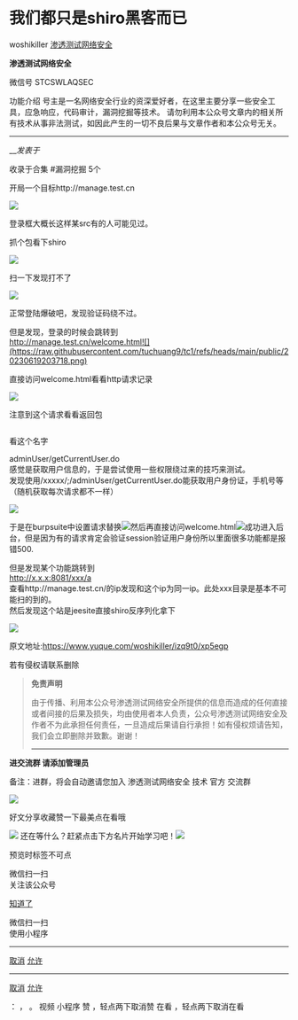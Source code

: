 #  我们都只是shiro黑客而已

woshikiller  [ 渗透测试网络安全 ](javascript:void\(0\);)

**渗透测试网络安全** ![]()

微信号 STCSWLAQSEC

功能介绍 号主是一名网络安全行业的资深爱好者，在这里主要分享一些安全工具，应急响应，代码审计，漏洞挖掘等技术。
请勿利用本公众号文章内的相关所有技术从事非法测试，如因此产生的一切不良后果与文章作者和本公众号无关。

____

___发表于_

收录于合集 #漏洞挖掘 5个

开局一个目标http://manage.test.cn

![](https://raw.githubusercontent.com/tuchuang9/tc1/refs/heads/main/public/20230619203656.png)

登录框大概长这样某src有的人可能见过。  

抓个包看下shiro

![](https://raw.githubusercontent.com/tuchuang9/tc1/refs/heads/main/public/20230619203658.png)

扫一下发现打不了

![](https://raw.githubusercontent.com/tuchuang9/tc1/refs/heads/main/public/20230619203711.png)

‍正常登陆爆破吧，发现验证码绕不过。  

但是发现，登录的时候会跳转到  
http://manage.test.cn/welcome.html‍![](https://raw.githubusercontent.com/tuchuang9/tc1/refs/heads/main/public/20230619203718.png)

直接访问welcome.html看看http请求记录

![](https://raw.githubusercontent.com/tuchuang9/tc1/refs/heads/main/public/20230619203733.png)

注意到这个请求看看返回包

![]()

  

‍看这个名字  

adminUser/getCurrentUser.do  
感觉是获取用户信息的，于是尝试使用一些权限绕过来的技巧来测试。  
发现使用/xxxxx/;/adminUser/getCurrentUser.do能获取用户身份证，手机号等（随机获取每次请求都不一样）‍

![](https://raw.githubusercontent.com/tuchuang9/tc1/refs/heads/main/public/20230619203734.png)  

  

于是在burpsuite中设置请求替换![](https://raw.githubusercontent.com/tuchuang9/tc1/refs/heads/main/public/20230619203735.png)然后再直接访问welcome.html![](https://raw.githubusercontent.com/tuchuang9/tc1/refs/heads/main/public/20230619203736.png)成功进入后台，但是因为有的请求肯定会验证session验证用户身份所以里面很多功能都是报错500.  

但是发现某个功能跳转到  
http://x.x.x:8081/xxx/a  
查看http://manage.test.cn/的ip发现和这个ip为同一ip。此处xxx目录是基本不可能扫的到的。  
然后发现这个站是jeesite直接shiro反序列化拿下

![](https://raw.githubusercontent.com/tuchuang9/tc1/refs/heads/main/public/20230619203737.png)

  

  

原文地址:https://www.yuque.com/woshikiller/izq9t0/xp5egp

 若有侵权请联系删除

  

>  **免责声明**  
>
>
>
> 由于传播、利用本公众号渗透测试网络安全所提供的信息而造成的任何直接或者间接的后果及损失，均由使用者本人负责，公众号渗透测试网络安全及作者不为此承担任何责任，一旦造成后果请自行承担！如有侵权烦请告知，我们会立即删除并致歉。谢谢！
> ****

  

 **进交流群 请添加管理员**

备注：进群，将会自动邀请您加入 渗透测试网络安全 技术 官方 交流群

![](https://raw.githubusercontent.com/tuchuang9/tc1/refs/heads/main/public/20230619203738.png)

好文分享收藏赞一下最美点在看哦

  

![](https://raw.githubusercontent.com/tuchuang9/tc1/refs/heads/main/public/20230619203739.png)
还在等什么？赶紧点击下方名片开始学习吧！![](https://raw.githubusercontent.com/tuchuang9/tc1/refs/heads/main/public/20230619203739.png)

  

预览时标签不可点

微信扫一扫  
关注该公众号

[知道了](javascript:;)

微信扫一扫  
使用小程序

****

[取消](javascript:void\(0\);) [允许](javascript:void\(0\);)

****

[取消](javascript:void\(0\);) [允许](javascript:void\(0\);)

： ， 。   视频 小程序 赞 ，轻点两下取消赞 在看 ，轻点两下取消在看

